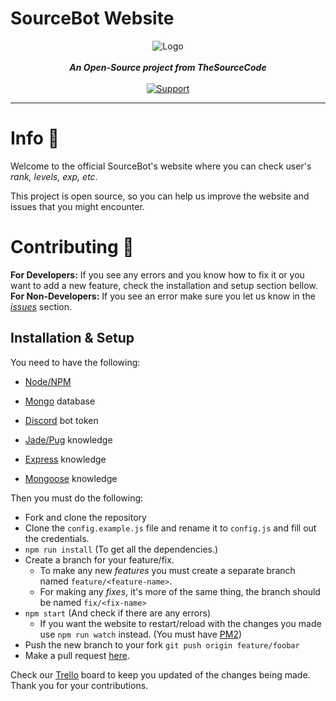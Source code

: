 # SourceBot Website
<div align="center">
<img src="https://i.imgur.com/qwt4PFB.png" align="center" alt="Logo">
<br><br>
<strong><i>An Open-Source project from TheSourceCode</i></strong>
<br><br>
<a href="https://discord.gg/jkAzNyB"> <img src="https://img.shields.io/discord/265499275088232448.svg?colorB=Blue&logo=discord&label=Support&style=for-the-badge" alt="Support"></a><br>
</div>

***

# Info 📍
Welcome to the official SourceBot's website where you can check user's *rank, levels, exp, etc*.

This project is open source, so you can help us improve the website and issues that you might encounter.

# Contributing 📝
**For Developers:** If you see any errors and you know how to fix it or you want to add a new feature, check the installation and setup section bellow.\
**For Non-Developers:** If you see an error make sure you let us know in the *[issues](https://github.com/The-SourceCode/sourcebot.net/issues/new)* section.

## Installation & Setup
You need to have the following:
* [Node/NPM](https://nodejs.org/en/ 'download nodejs')
* [Mongo](https://www.mongodb.com/cloud/atlas 'Get a free db') database
* [Discord](https://discordapp.com/developers/applications/ 'Create a Bot app') bot token


* [Jade/Pug](https://pugjs.org/api/getting-started.html) knowledge
* [Express](https://expressjs.com/) knowledge
* [Mongoose](https://mongoosejs.com/) knowledge

Then you must do the following:
* Fork and clone the repository
* Clone the `config.example.js` file and rename it to `config.js` and fill out the credentials.
* `npm run install` (To get all the dependencies.)
* Create a branch for your feature/fix.
  * To make any new *features* you must create a separate branch named `feature/<feature-name>`.
  * For making any *fixes*, it's more of the same thing, the branch should be named `fix/<fix-name>`
* `npm start` (And check if there are any errors)
  * If you want the website to restart/reload with the changes you made use `npm run watch` instead. (You must have [PM2](https://pm2.io/runtime/ 'Install PM2'))
* Push the new branch to your fork `git push origin feature/foobar`
* Make a pull request [here](https://github.com/The-SourceCode/SourceBot.net/compare 'Make pull request').

Check our [Trello](https://trello.com/b/Ix5E9Fcj/sourcebotwebsite) board to keep you updated of the changes being made.\
Thank you for your contributions.